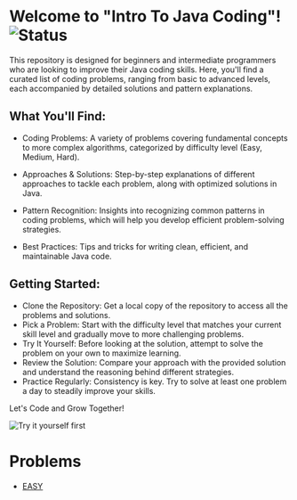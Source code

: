 # Welcome to "Intro To Java Coding"! ![Status](https://img.shields.io/badge/Status-Work_in_Progress-yellow)




This repository is designed for beginners and intermediate programmers who are looking to improve their Java coding skills. Here, you'll find a curated list of coding problems, ranging from basic to advanced levels, each accompanied by detailed solutions and pattern explanations.

## What You'll Find:

* Coding Problems: A variety of problems covering fundamental concepts to more complex algorithms, categorized by difficulty level (Easy, Medium, Hard).

* Approaches & Solutions: Step-by-step explanations of different approaches to tackle each problem, along with optimized solutions in Java.

* Pattern Recognition: Insights into recognizing common patterns in coding problems, which will help you develop efficient problem-solving strategies.

*  Best Practices: Tips and tricks for writing clean, efficient, and maintainable Java code.

## Getting Started:

* Clone the Repository: Get a local copy of the repository to access all the problems and solutions.
* Pick a Problem: Start with the difficulty level that matches your current skill level and gradually move to more challenging problems.
* Try It Yourself: Before looking at the solution, attempt to solve the problem on your own to maximize learning.
* Review the Solution: Compare your approach with the provided solution and understand the reasoning behind different strategies.
* Practice Regularly: Consistency is key. Try to solve at least one problem a day to steadily improve your skills.

Let's Code and Grow Together! 

![Try it yourself first](https://img.shields.io/badge/Try_it_yourself_first-800000?style=for-the-badge)

# Problems

* [EASY](https://github.com/AnudeepBalla10/LearnToCodeJava/tree/main/Problems%5BEasy%5D)

